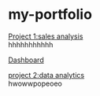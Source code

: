 # my-portfolio
[Project 1:sales analysis](https://eneh-jennifer.github.io/sql-project/)\
hhhhhhhhhhh

[Dashboard](Query-5.sql)

[project 2:data analytics](https://eneh-jennifer.github.io/my-anal/)\
hwowwpopeoeo

